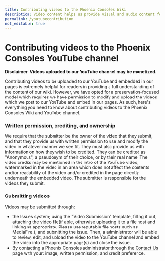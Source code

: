 ```yaml
---
title: Contributing videos to the Phoenix Consoles Wiki
description: Video content helps us provide visual and audio content for readers to assist in understanding of concepts, diagrams, etc. Read to learn how to take your contributions to the next level.
permalink: /youtubecontribution
not_editable: true
---
```


# Contributing videos to the Phoenix Consoles YouTube channel

**Disclaimer: Videos uploaded to our YouTube channel may be monetized.**

Contributing videos to be uploaded to our YouTube and embedded in our pages is extremely helpful for readers in providing a full understanding of the content of our wiki. However, we have opted for a preservation-focused model which requires we have permission to modify and upload the videos which we post to our YouTube and embed in our pages. As such, here's everything you need to know about contributing videos to the Phoenix Consoles Wiki and YouTube channel.

### Written permission, crediting, and ownership

We require that the submitter be the owner of the video that they submit, and that they provide us with written permission to use and modify the video in whatever manner we see fit. They must also provide us with information on how they wish to be credited. They can be credited as "Anonymous", a pseudonym of their choice, or by their real name. The video credits may be mentioned in the intro of the YouTube video, watermarked in the video in an area which does not affect the contents and/or readability of the video and/or credited in the page directly underneath the embedded video. The submitter is responsible for the videos they submit.

### Submitting videos

Videos may be submitted through:

- the Issues system; using the "Video Submission" template, filling it out, attaching the video file(if able, otherwise uploading it to a file host and linking as appropriate. Please use reputable file hosts such as MediaFire.), and submitting the issue. Then, a administrator will be able to review, edit, and upload the video to the YouTube channel and embed the video into the appropriate page(s) and close the issue.
- By contacting a Phoenix Consoles administrator through the [Contact Us](https://www.phoenixconsoles.org/contactus) page with your: image, written permission, and credit preference.